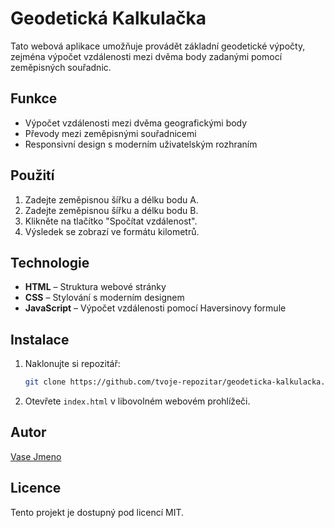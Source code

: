 # Geodetická Kalkulačka

Tato webová aplikace umožňuje provádět základní geodetické výpočty, zejména výpočet vzdálenosti mezi dvěma body zadanými pomocí zeměpisných souřadnic.

## Funkce
- Výpočet vzdálenosti mezi dvěma geografickými body
- Převody mezi zeměpisnými souřadnicemi
- Responsivní design s moderním uživatelským rozhraním

## Použití
1. Zadejte zeměpisnou šířku a délku bodu A.
2. Zadejte zeměpisnou šířku a délku bodu B.
3. Klikněte na tlačítko "Spočítat vzdálenost".
4. Výsledek se zobrazí ve formátu kilometrů.

## Technologie
- **HTML** – Struktura webové stránky
- **CSS** – Stylování s moderním designem
- **JavaScript** – Výpočet vzdálenosti pomocí Haversinovy formule

## Instalace
1. Naklonujte si repozitář:
   ```sh
   git clone https://github.com/tvoje-repozitar/geodeticka-kalkulacka.git
   ```
2. Otevřete `index.html` v libovolném webovém prohlížeči.


## Autor
[Vase Jmeno](https://github.com/plosen)

## Licence
Tento projekt je dostupný pod licencí MIT.
